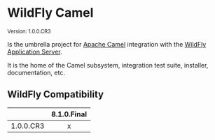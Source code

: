 # WildFly Camel

<small>
Version: 1.0.0.CR3
</small>

Is the umbrella project for [Apache Camel](http://camel.apache.org/) integration with the [WildFly Application Server](http://wildfly.org/).

It is the home of the Camel subsystem, integration test suite, installer, documentation, etc.

## WildFly Compatibility

|           | 8.1.0.Final |
| --------- |:-----------:|
| 1.0.0.CR3 |      x      |

